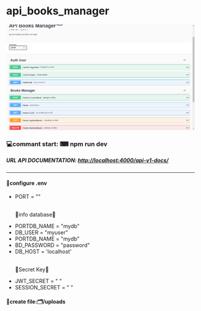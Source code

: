 # api_books_manager

<img src="./Api_img.png" atl="img_api" title="imagen-API" />

### 💻commant start: ⌨ npm run dev
<h5>URL API DOCUMENTATION: <a href="http://localhost:4000/api-v1-docs/">http://localhost:4000/api-v1-docs/</a></h5> 
<hr>
<h4>📄configure .env</h4>
<ul>
<li>PORT = ""</li>
<br>
<p>📃info database📄</p>
<li>PORTDB_NAME = "mydb"</li>
<li>DB_USER = "myuser"</li>
<li>PORTDB_NAME = "mydb"</li>
<li>BD_PASSWORD = "password"</li>
<li>DB_HOST = 'localhost'</li>
<br>
<p>🔐Secret Key🔐</p>
<li>JWT_SECRET = " "</li>
<li>SESSION_SECRET = " "</li>
</ul>
<h4>📂create file:🗂️/uploads</h4>
